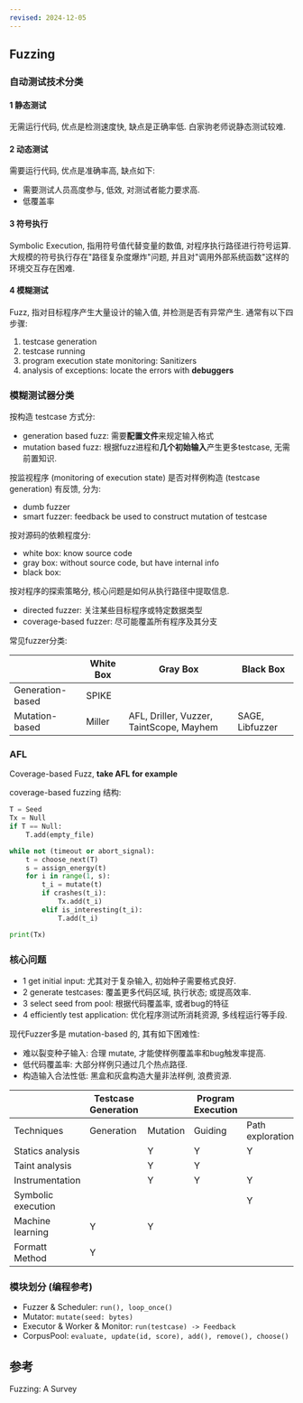 ```yaml
---
revised: 2024-12-05
---
```


## Fuzzing

### 自动测试技术分类

#### 1 静态测试 

无需运行代码, 优点是检测速度快, 缺点是正确率低. 白家驹老师说静态测试较难.

#### 2 动态测试

需要运行代码, 优点是准确率高, 缺点如下:
- 需要测试人员高度参与, 低效, 对测试者能力要求高.
- 低覆盖率

#### 3 符号执行

Symbolic Execution, 指用符号值代替变量的数值, 对程序执行路径进行符号运算. 大规模的符号执行存在"路径复杂度爆炸"问题, 并且对"调用外部系统函数"这样的环境交互存在困难.

#### 4 模糊测试

Fuzz, 指对目标程序产生大量设计的输入值, 并检测是否有异常产生. 通常有以下四步骤:
1. testcase generation
2. testcase running
3. program execution state monitoring: Sanitizers
4. analysis of exceptions: locate the errors with **debuggers**

### 模糊测试器分类

按构造 testcase 方式分:
- generation based fuzz: 需要**配置文件**来规定输入格式
- mutation based fuzz: 根据fuzz进程和**几个初始输入**产生更多testcase, 无需前置知识.

按监视程序 (monitoring of execution state) 是否对样例构造 (testcase generation) 有反馈, 分为:
- dumb fuzzer
- smart fuzzer: feedback be used to construct mutation of testcase

按对源码的依赖程度分:
- white box: know source code
- gray box: without source code, but have internal info
- black box:

按对程序的探索策略分, 核心问题是如何从执行路径中提取信息.
- directed fuzzer: 关注某些目标程序或特定数据类型
- coverage-based fuzzer: 尽可能覆盖所有程序及其分支  

常见fuzzer分类:  

|                  | White Box | Gray Box                                 | Black Box |
| ---------------- | --------- | ---------------------------------------- | --------- |
| Generation-based | SPIKE     |                                          |           |
| Mutation-based   | Miller    | AFL, Driller, Vuzzer, TaintScope, Mayhem | SAGE, Libfuzzer          |

### AFL

Coverage-based Fuzz, **take AFL for example**

coverage-based fuzzing 结构:

```python
T = Seed
Tx = Null
if T == Null:
	T.add(empty_file)

while not (timeout or abort_signal):
	t = choose_next(T)
	s = assign_energy(t)
	for i in range(1, s):
		t_i = mutate(t)
		if crashes(t_i):
			Tx.add(t_i)
		elif is_interesting(t_i):
			T.add(t_i)

print(Tx)
```

### 核心问题

- 1 get initial input: 尤其对于复杂输入, 初始种子需要格式良好.
- 2 generate testcases: 覆盖更多代码区域, 执行状态; 或提高效率.
- 3 select seed from pool: 根据代码覆盖率, 或者bug的特征
- 4 efficiently test application: 优化程序测试所消耗资源, 多线程运行等手段.

现代Fuzzer多是 mutation-based 的, 其有如下困难性:
- 难以裂变种子输入: 合理 mutate, 才能使样例覆盖率和bug触发率提高.
- 低代码覆盖率: 大部分样例只通过几个热点路径.
- 构造输入合法性低: 黑盒和灰盒构造大量非法样例, 浪费资源.

|                    | Testcase Generation |          | Program Execution |                  |
| ------------------ | ------------------- | -------- | ----------------- | ---------------- |
| Techniques         | Generation          | Mutation | Guiding           | Path exploration |
| Statics analysis   |                     | Y        | Y                 | Y                |
| Taint analysis     |                     | Y        | Y                 |                  |
| Instrumentation    |                     | Y        | Y                 | Y                |
| Symbolic execution |                     |          |                   | Y                |
| Machine learning   | Y                   | Y        |                   |                  |
| Formatt Method     | Y                    |          |                   |                  |


### 模块划分 (编程参考)

- Fuzzer & Scheduler: `run(), loop_once()` 
- Mutator: `mutate(seed: bytes)`
- Executor & Worker & Monitor: `run(testcase) -> Feedback`
- CorpusPool: `evaluate, update(id, score), add(), remove(), choose()`

## 参考

Fuzzing: A Survey